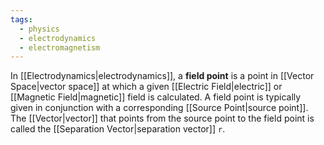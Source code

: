 ```yaml
---
tags:
  - physics
  - electrodynamics
  - electromagnetism
---
```

In [[Electrodynamics|electrodynamics]], a **field point** is a point in [[Vector Space|vector space]] at which a given [[Electric Field|electric]] or [[Magnetic Field|magnetic]] field is calculated. A field point is typically given in conjunction with a corresponding [[Source Point|source point]]. The [[Vector|vector]] that points from the source point to the field point is called the [[Separation Vector|separation vector]] $\pmb{\mathtt{r}}$.